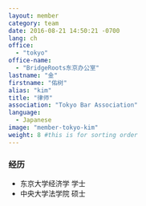 ```yaml
---
layout: member
category: team
date: 2016-08-21 14:50:21 -0700
lang: ch
office:
  - "tokyo"
office-name:
  - "BridgeRoots东京办公室"
lastname: "金"
firstname: "佑树"
alias: "kim"
title: "律师"
association: "Tokyo Bar Association"
language:
  - Japanese
image: "member-tokyo-kim"
weight: 8 #this is for sorting order
---
```


### 经历
- 东京大学经济学 学士
- 中央大学法学院 硕士
